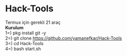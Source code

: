 # Hack-Tools
Termux için gerekli 21 araç
<br><b>Kurulum</b><br>
1=) pkg install git -y<br>
2=) git clone https://github.com/yamanefkar/Hack-Tools<br>
3=) cd Hack-Tools<br>
4=) bash start.sh

